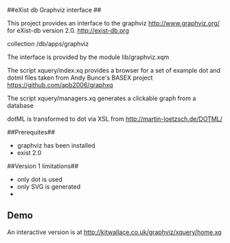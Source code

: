 ##eXist db Graphviz interface ##

This project provides an interface to the graphviz http://www.graphviz.org/ for eXist-db version 2.0. http://exist-db.org 

collection /db/apps/graphviz

The interface is provided by the module lib/graphviz.xqm

The script xquery/index.xq provides a browser for a set of example dot and dotml files taken from 
Andy Bunce's BASEX project https://github.com/apb2006/graphxq 

The script xquery/managers.xq generates a clickable graph from a database

dotML is transformed to dot via XSL from http://martin-loetzsch.de/DOTML/ 

##Prerequites##
- graphviz has been installed
- exist 2.0 

##Version 1 limitations##
- only dot is used
- only SVG is generated
- 
## Demo ##
An interactive version is at http://kitwallace.co.uk/graphviz/xquery/home.xq
